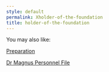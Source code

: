 ```yaml
---
style: default
permalink: Xholder-of-the-foundation
title: holder-of-the-foundation
---
```

You may also like:

[Preparation](http://scp-wiki.net/preparation)

[Dr Magnus Personnel File](http://scp-wiki.net/dr-magnus-personnel-file)
